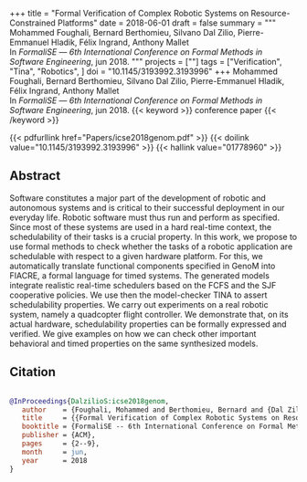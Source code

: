+++
title = "Formal Verification of Complex Robotic Systems on Resource-Constrained Platforms"
date = 2018-06-01
draft = false
summary = """
Mohammed Foughali, Bernard Berthomieu, Silvano Dal Zilio, Pierre-Emmanuel Hladik, Félix Ingrand, Anthony Mallet <br />
In _FormaliSE_ — _6th International Conference on Formal Methods in Software Engineering_, jun 2018.
"""
projects = [""]
tags = ["Verification", "Tina", "Robotics", ]
doi = "10.1145/3193992.3193996"
+++
Mohammed Foughali, Bernard Berthomieu, Silvano Dal Zilio, Pierre-Emmanuel Hladik, Félix Ingrand, Anthony Mallet <br />
In _FormaliSE_ — _6th International Conference on Formal Methods in Software Engineering_, jun 2018.
{{< keyword >}} conference paper {{< /keyword >}}


{{< pdfurllink href="Papers/icse2018genom.pdf" >}}
{{< doilink value="10.1145/3193992.3193996" >}}
{{< hallink value="01778960" >}}

## Abstract
Software constitutes a major part of the development of robotic and autonomous systems and
        is critical to their successful deployment in our everyday life. Robotic software must thus
        run and perform as specified. Since most of these systems are used in a hard real-time
        context, the schedulability of their tasks is a crucial property. In this work, we propose
        to use formal methods to check whether the tasks of a robotic application are schedulable
        with respect to a given hardware platform. For this, we automatically translate functional
        components specified in GenoM into FIACRE, a formal language for timed systems. The
        generated models integrate realistic real-time schedulers based on the FCFS and the SJF
        cooperative policies. We use then the model-checker TINA to assert schedulability
        properties. We carry out experiments on a real robotic system, namely a quadcopter flight
        controller. We demonstrate that, on its actual hardware, schedulability properties can be
        formally expressed and verified. We give examples on how we can check other important
        behavioral and timed properties on the same synthesized models.



## Citation

```bibtex

@InProceedings{DalzilioS:icse2018genom,
   author    = {Foughali, Mohammed and Berthomieu, Bernard and {Dal Zilio}, Silvano and Hladik, Pierre-Emmanuel and Ingrand, Félix and Mallet, Anthony},
   title     = {{Formal Verification of Complex Robotic Systems on Resource-Constrained Platforms}},
   booktitle = {FormaliSE -- 6th International Conference on Formal Methods in Software Engineering},
   publisher = {ACM},
   pages     = {2--9},
   month     = jun, 
   year      = 2018
}

````
